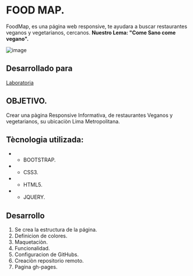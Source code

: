 
# FOOD MAP.

FoodMap, es una página web responsive, te ayudara a buscar restaurantes veganos y vegetarianos, cercanos.
**Nuestro Lema: "Come Sano come vegano".**

![image](https://user-images.githubusercontent.com/32305619/36450049-bcded372-165a-11e8-96a3-387f09524c2c.png)

## Desarrollado para 
[Laboratoria](http://laboratoria.la)

## OBJETIVO.

Crear una pàgina Responsive Informativa, de restaurantes Veganos y vegetarianos, su ubicaciòn Lima Metropolitana.

## Tècnologia utilizada:

* - BOOTSTRAP.
* - CSS3.
* - HTML5.
* - JQUERY.

## Desarrollo
1. Se crea la estructura de la página.
2. Definicion de colores.
3. Maquetaciòn.
4. Funcionalidad.
5. Configuracion de GitHubs.
6. Creaciòn repositorio remoto.
7. Pagina gh-pages.